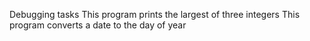 Debugging tasks
This program prints the largest of three integers
This program converts a date to the day of year
